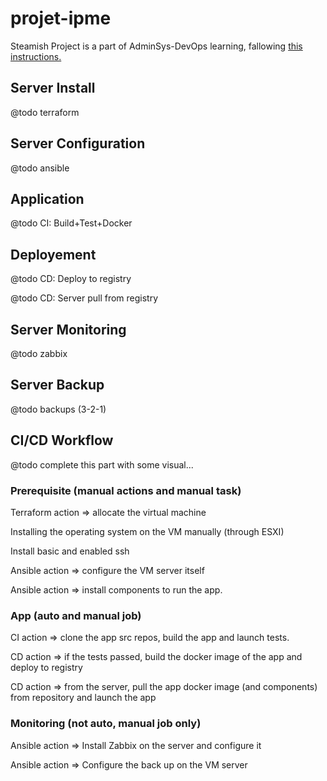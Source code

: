 # projet-ipme
Steamish
Project is a part of AdminSys-DevOps learning, fallowing [this instructions.](https://lenaic.notion.site/valuation-de-fin-d-ann-e-de-test-63c31988c34c4ef4ae166945f8d25313)

## Server Install
@todo terraform

## Server Configuration
@todo ansible

## Application
@todo CI: Build+Test+Docker


## Deployement
@todo CD: Deploy to registry

@todo CD: Server pull from registry


## Server Monitoring
@todo zabbix


## Server Backup
@todo backups (3-2-1)

## CI/CD Workflow
@todo complete this part with some visual...

### Prerequisite (manual actions and manual task)
Terraform action => allocate the virtual machine

Installing the operating system on the VM manually (through ESXI)

Install basic and enabled ssh

Ansible action => configure the VM server itself

Ansible action => install components to run the app.

### App (auto and manual job)
CI action => clone the app src repos, build the app and launch tests. 

CD action => if the tests passed, build the docker image of the app and deploy to registry

CD action => from the server, pull the app docker image (and components) from repository and launch the app

### Monitoring (not auto, manual job only)
Ansible action => Install Zabbix on the server and configure it

Ansible action => Configure the back up on the VM server

